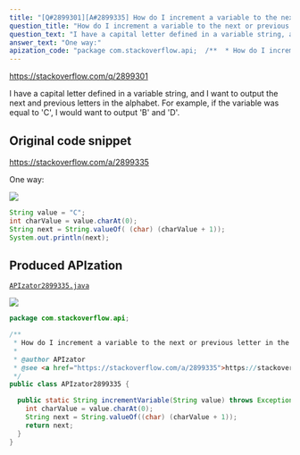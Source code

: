 ```yaml
---
title: "[Q#2899301][A#2899335] How do I increment a variable to the next or previous letter in the alphabet?"
question_title: "How do I increment a variable to the next or previous letter in the alphabet?"
question_text: "I have a capital letter defined in a variable string, and I want to output the next and previous letters in the alphabet. For example, if the variable was equal to 'C', I would want to output 'B' and 'D'."
answer_text: "One way:"
apization_code: "package com.stackoverflow.api;  /**  * How do I increment a variable to the next or previous letter in the alphabet?  *  * @author APIzator  * @see <a href=\"https://stackoverflow.com/a/2899335\">https://stackoverflow.com/a/2899335</a>  */ public class APIzator2899335 {    public static String incrementVariable(String value) throws Exception {     int charValue = value.charAt(0);     String next = String.valueOf((char) (charValue + 1));     return next;   } }"
---
```


https://stackoverflow.com/q/2899301

I have a capital letter defined in a variable string, and I want to output the next and previous letters in the alphabet. For example, if the variable was equal to &#x27;C&#x27;, I would want to output &#x27;B&#x27; and &#x27;D&#x27;.



## Original code snippet

https://stackoverflow.com/a/2899335

One way:

<div class="code-logo"><img src="/stackoverflow.png" /></div>

```java
String value = "C";
int charValue = value.charAt(0);
String next = String.valueOf( (char) (charValue + 1));
System.out.println(next);
```

## Produced APIzation

[`APIzator2899335.java`](https://github.com/pasqualesalza/apization-temp-data/raw/master/search/APIzator2899335.java)

<div class="code-logo"><img src="/apizator.png" /></div>

```java
package com.stackoverflow.api;

/**
 * How do I increment a variable to the next or previous letter in the alphabet?
 *
 * @author APIzator
 * @see <a href="https://stackoverflow.com/a/2899335">https://stackoverflow.com/a/2899335</a>
 */
public class APIzator2899335 {

  public static String incrementVariable(String value) throws Exception {
    int charValue = value.charAt(0);
    String next = String.valueOf((char) (charValue + 1));
    return next;
  }
}

```